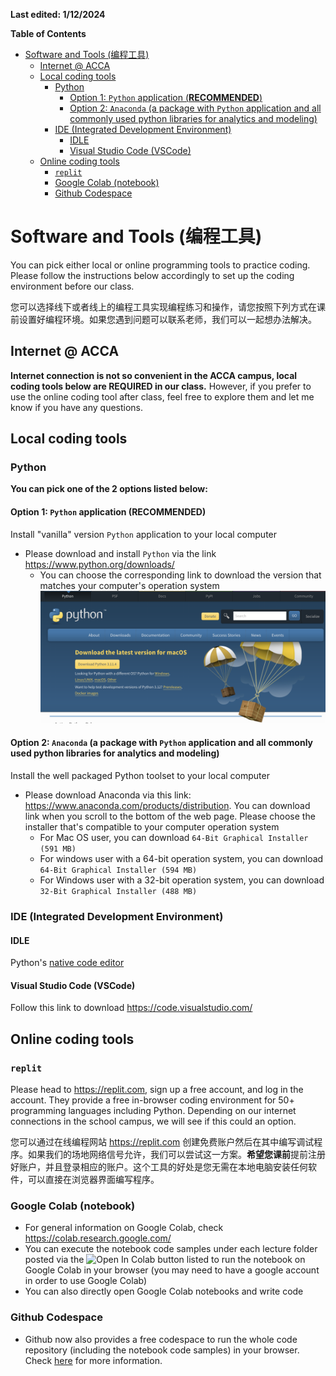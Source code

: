 
**Last edited: 1/12/2024**

**Table of Contents**
- [Software and Tools (编程工具)](#software-and-tools-编程工具)
  - [Internet @ ACCA](#internet--acca)
  - [Local coding tools](#local-coding-tools)
    - [Python](#python)
      - [Option 1: `Python` application (**RECOMMENDED**)](#option-1-python-application-recommended)
      - [Option 2: `Anaconda` (a package with `Python` application and all commonly used python libraries for analytics and modeling)](#option-2-anaconda-a-package-with-python-application-and-all-commonly-used-python-libraries-for-analytics-and-modeling)
    - [IDE (Integrated Development Environment)](#ide-integrated-development-environment)
      - [IDLE](#idle)
      - [Visual Studio Code (VSCode)](#visual-studio-code-vscode)
  - [Online coding tools](#online-coding-tools)
    - [`replit`](#replit)
    - [Google Colab (notebook)](#google-colab-notebook)
    - [Github Codespace](#github-codespace)

# Software and Tools (编程工具)

You can pick either local or online programming tools to practice coding. Please follow the instructions below accordingly to set up the coding environment before our class.

您可以选择线下或者线上的编程工具实现编程练习和操作，请您按照下列方式在课前设置好编程环境。如果您遇到问题可以联系老师，我们可以一起想办法解决。

## Internet @ ACCA
**Internet connection is not so convenient in the ACCA campus, local coding tools below are REQUIRED in our class.** However, if you prefer to use the online coding tool after class, feel free to explore them and let me know if you have any questions.


## Local coding tools

### Python

**You can pick one of the 2 options listed below:**

#### Option 1: `Python` application (**RECOMMENDED**)
Install "vanilla" version `Python` application to your local computer
* Please download and install `Python` via the link https://www.python.org/downloads/
  * You can choose the corresponding link to download the version that matches your computer's operation system ![](./pics/download-python.png)
#### Option 2: `Anaconda` (a package with `Python` application and all commonly used python libraries for analytics and modeling)
Install the well packaged Python toolset to your local computer
* Please download Anaconda via this link: https://www.anaconda.com/products/distribution. You can download link when you scroll to the bottom of the web page. Please choose the installer that's compatible to your computer operation system
  * For Mac OS user, you can download `64-Bit Graphical Installer (591 MB)`
  * For windows user with a 64-bit operation system, you can download `64-Bit Graphical Installer (594 MB)`
  * For Windows user with a 32-bit operation system, you can download `32-Bit Graphical Installer (488 MB)`

### IDE (Integrated Development Environment)

#### IDLE 
Python's [native code editor](https://docs.python.org/3/library/idle.html)

#### Visual Studio Code (VSCode)
Follow this link to download https://code.visualstudio.com/

## Online coding tools
### `replit`
Please head to https://replit.com, sign up a free account, and log in the account. They provide a free in-browser coding environment for 50+ programming languages including Python. Depending on our internet connections in the school campus, we will see if this could an option. 

您可以通过在线编程网站 https://replit.com 创建免费账户然后在其中编写调试程序。如果我们的场地网络信号允许，我们可以尝试这一方案。**希望您课前**提前注册好账户，并且登录相应的账户。这个工具的好处是您无需在本地电脑安装任何软件，可以直接在浏览器界面编写程序。

### Google Colab (notebook)
* For general information on Google Colab, check https://colab.research.google.com/
* You can execute the notebook code samples under each lecture folder posted via the ![Open In Colab](https://colab.research.google.com/assets/colab-badge.svg) button listed to run the notebook on Google Colab in your browser (you may need to have a google account in order to use Google Colab)
* You can also directly open Google Colab notebooks and write code

### Github Codespace
* Github now also provides a free codespace to run the whole code repository (including the notebook code samples) in your browser. Check [here](https://github.com/features/codespaces) for more information.
